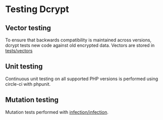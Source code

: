 # Testing Dcrypt

## Vector testing
To ensure that backwards compatibility is maintained across versions, dcrypt tests new code against old encrypted data.
Vectors are stored in [tests/vectors](https://github.com/mmeyer2k/dcrypt/tree/master/tests/vectors)

## Unit testing
Continuous unit testing on all supported PHP versions is performed using circle-ci with phpunit.

## Mutation testing
Mutation tests performed with [infection/infection](https://github.com/infection/infection).